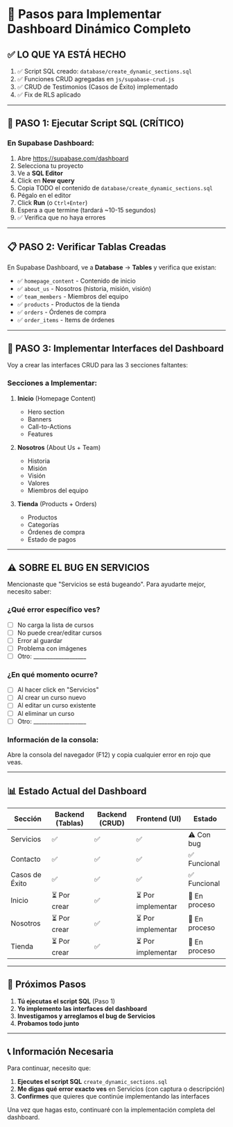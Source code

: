 # 🚀 Pasos para Implementar Dashboard Dinámico Completo

## ✅ LO QUE YA ESTÁ HECHO

1. ✅ Script SQL creado: `database/create_dynamic_sections.sql`
2. ✅ Funciones CRUD agregadas en `js/supabase-crud.js`
3. ✅ CRUD de Testimonios (Casos de Éxito) implementado
4. ✅ Fix de RLS aplicado

---

## 🔧 PASO 1: Ejecutar Script SQL (CRÍTICO)

### En Supabase Dashboard:

1. Abre https://supabase.com/dashboard
2. Selecciona tu proyecto
3. Ve a **SQL Editor**
4. Click en **New query**
5. Copia TODO el contenido de `database/create_dynamic_sections.sql`
6. Pégalo en el editor
7. Click **Run** (o `Ctrl+Enter`)
8. Espera a que termine (tardará ~10-15 segundos)
9. ✅ Verifica que no haya errores

---

## 📋 PASO 2: Verificar Tablas Creadas

En Supabase Dashboard, ve a **Database** → **Tables** y verifica que existan:

- ✅ `homepage_content` - Contenido de inicio
- ✅ `about_us` - Nosotros (historia, misión, visión)
- ✅ `team_members` - Miembros del equipo
- ✅ `products` - Productos de la tienda
- ✅ `orders` - Órdenes de compra
- ✅ `order_items` - Items de órdenes

---

## 🎨 PASO 3: Implementar Interfaces del Dashboard

Voy a crear las interfaces CRUD para las 3 secciones faltantes:

### Secciones a Implementar:

1. **Inicio** (Homepage Content)
   - Hero section
   - Banners
   - Call-to-Actions
   - Features

2. **Nosotros** (About Us + Team)
   - Historia
   - Misión
   - Visión
   - Valores
   - Miembros del equipo

3. **Tienda** (Products + Orders)
   - Productos
   - Categorías
   - Órdenes de compra
   - Estado de pagos

---

## ⚠️ SOBRE EL BUG EN SERVICIOS

Mencionaste que "Servicios se está bugeando". Para ayudarte mejor, necesito saber:

### ¿Qué error específico ves?

- [ ] No carga la lista de cursos
- [ ] No puede crear/editar cursos
- [ ] Error al guardar
- [ ] Problema con imágenes
- [ ] Otro: ___________________

### ¿En qué momento ocurre?

- [ ] Al hacer click en "Servicios"
- [ ] Al crear un curso nuevo
- [ ] Al editar un curso existente
- [ ] Al eliminar un curso
- [ ] Otro: ___________________

### Información de la consola:

Abre la consola del navegador (F12) y copia cualquier error en rojo que veas.

---

## 📊 Estado Actual del Dashboard

| Sección | Backend (Tablas) | Backend (CRUD) | Frontend (UI) | Estado |
|---------|-----------------|----------------|---------------|--------|
| Servicios | ✅ | ✅ | ✅ | ⚠️ Con bug |
| Contacto | ✅ | ✅ | ✅ | ✅ Funcional |
| Casos de Éxito | ✅ | ✅ | ✅ | ✅ Funcional |
| Inicio | ⏳ Por crear | ✅ | ⏳ Por implementar | 🔄 En proceso |
| Nosotros | ⏳ Por crear | ✅ | ⏳ Por implementar | 🔄 En proceso |
| Tienda | ⏳ Por crear | ✅ | ⏳ Por implementar | 🔄 En proceso |

---

## 🎯 Próximos Pasos

1. **Tú ejecutas el script SQL** (Paso 1)
2. **Yo implemento las interfaces del dashboard**
3. **Investigamos y arreglamos el bug de Servicios**
4. **Probamos todo junto**

---

## 📞 Información Necesaria

Para continuar, necesito que:

1. **Ejecutes el script SQL** `create_dynamic_sections.sql`
2. **Me digas qué error exacto ves** en Servicios (con captura o descripción)
3. **Confirmes** que quieres que continúe implementando las interfaces

Una vez que hagas esto, continuaré con la implementación completa del dashboard.
